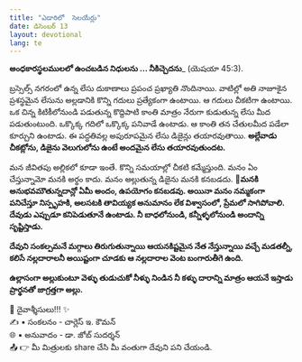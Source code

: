 ```yaml
---
title: "ఎడారిలో  సెలయేర్లు"
date: డిసెంబర్ 13
layout: devotional
lang: te
---
```


**అంధకారస్థలములలో ఉంచబడిన నిధులను ... నీకిచ్చెదను**_ (యెషయా 45:3).

బ్రస్సెల్స్ నగరంలో ఉన్న లేసు దుకాణాలు ప్రపంచ ప్రఖ్యాతి నొందినాయి. వాటిల్లో అతి నాజూకైన ప్రశస్థమైన లేసును అల్లడానికి కొన్ని గదులు ప్రత్యేకంగా ఉంటాయి. ఆ గదులు చీకటిగా ఉంటాయి. ఒక చిన్న కిటికీలోనుండి పడుతున్న కొద్దిపాటి కాంతి మాత్రం నేరుగా కుడుతున్న లేసు మీద పడుతుంటుంది. ఒక్కొక్క గదిలో ఒక్కొక్క పనివాడే ఉంటాడు. ఆ కాంతి తన చేతులమీద పడేలా కూర్చుని ఉంటాడు. ఈ పద్ధతివల్ల అపురూపమైన లేసు డిజైన్లు తయారవుతాయి. **అల్లేవాడు చీకట్లోను, డిజైను వెలుగులోను ఉంటే అందమైన లేసు తయారవుతుందట.**

మన జీవితపు అల్లికలో కూడా ఇంతే. కొన్ని సమయాల్లో చీకటి కమ్మేస్తుంది. మనం ఏం చేస్తున్నామో మనకి అర్థం కాదు. మనం అల్లుతున్న డిజైను మనకి కనబడదు. 
**📖మనకి అనుభవమౌతున్నదాన్లో ఏమీ అందం, ఉపయోగం కనబడవు. అయినా మనం నమ్మకంగా పనిచేస్తూ నిస్పృహకి, అలసటకి తావియ్యక అనుమానం లేక విశ్వాసంలో, ప్రేమలో సాగిపోవాలి. దేవుడు ఎప్పుడూ కనిపెడుతూనే ఉంటాడు. నీ బాధలోనుండి, కన్నీళ్ళలోనుండి అందాన్ని సృష్టిస్తాడు.**

**దేవుని సంకల్పమనే మగ్గాలు తిరుగుతున్నాయి ఆయనకిష్టమైన నేత నేస్తున్నాయి వచ్చే మడతల్నీ, కలిసే నల్లదారాలనీ అయిష్టంగా చూడకు ఆ నల్లదారాల వెంట బంగారుతీగె ఉంది.**

**ఉల్లాసంగా అల్లుకుంటూ వెళ్ళు తుడుచుకో నీళ్ళు నిండిన నీ కళ్ళు దారాన్ని మాత్రం ఆయనే ఇస్తాడు ప్రార్థనతో జాగ్రత్తగా అల్లు.**

<div class="blessing">🙏 <span class="bless-text">దైవాశ్శీసులు!!!</span> ✨</div>

<div class="credit">✍️ <span class="credit-text">▪ సంకలనం - చార్లెస్ ఇ. కౌమన్</span></div>
<div class="credit">🌐 <span class="credit-text">▪ అనువాదం - డా. జోబ్ సుదర్శన్</span></div>


<div class="share">📤 👉 <span class="share-text">మీ మిత్రులకు share చేసి మీ వంతుగా దేవుని పని చేయండి.</span></div>
